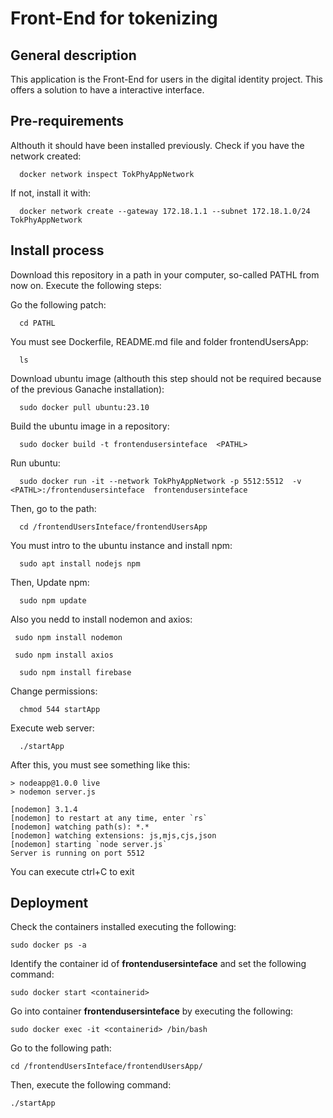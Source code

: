 # Front-End for tokenizing
## General description
  This application is the Front-End for users in the digital identity project. This offers a solution to have a interactive interface.

## Pre-requirements
  Althouth it should have been installed previously. Check if you have the network created:

    
      docker network inspect TokPhyAppNetwork

  If not, install it with:

    
      docker network create --gateway 172.18.1.1 --subnet 172.18.1.0/24 TokPhyAppNetwork

 
## Install process
  Download this repository in a path in your computer, so-called PATHL from now on.  Execute the following steps: 

  Go the following patch:
      
      cd PATHL  
  You must see Dockerfile, README.md file and folder frontendUsersApp:
      
      ls 
  Download ubuntu image (althouth this step should not be required because of the previous Ganache installation):
      
      sudo docker pull ubuntu:23.10
    
  Build the ubuntu image in a repository:
      
      sudo docker build -t frontendusersinteface  <PATHL>

  Run ubuntu: 
      
      sudo docker run -it --network TokPhyAppNetwork -p 5512:5512  -v  <PATHL>:/frontendusersinteface  frontendusersinteface
      

  Then, go to the path:
      
      cd /frontendUsersInteface/frontendUsersApp

  You must intro to the ubuntu instance and install npm:
      
      sudo apt install nodejs npm
  
  Then, Update npm:
      
      sudo npm update
  
  
  Also you nedd to install nodemon and axios:
      
     sudo npm install nodemon

     sudo npm install axios

      sudo npm install firebase

  Change permissions:
      
      chmod 544 startApp

  Execute web server:
      
      ./startApp
  
  After this, you must see something like this:
    
    > nodeapp@1.0.0 live
    > nodemon server.js

    [nodemon] 3.1.4
    [nodemon] to restart at any time, enter `rs`
    [nodemon] watching path(s): *.*
    [nodemon] watching extensions: js,mjs,cjs,json
    [nodemon] starting `node server.js`
    Server is running on port 5512
    

  You can execute ctrl+C to exit

## Deployment
  
  Check the containers installed executing the following:
    
    sudo docker ps -a

  Identify the container id of **frontendusersinteface** and set the following command:
    
    sudo docker start <containerid>

  Go into container **frontendusersinteface** by executing the following:
    
    sudo docker exec -it <containerid> /bin/bash

  Go to the following path:
    
    cd /frontendUsersInteface/frontendUsersApp/

  Then, execute the following command:
    
    ./startApp
